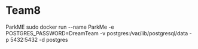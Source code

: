 # Team8
ParkME
sudo docker run --name ParkMe -e POSTGRES_PASSWORD=DreamTeam -v postgres:/var/lib/postgresql/data -p 5432:5432 -d postgres
